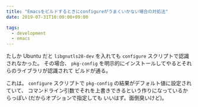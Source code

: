 ```yaml
---
title: "Emacsをビルドするときにconfigureがうまくいかない場合の対処法"
date: 2019-07-31T10:00:00+09:00

tags:
  - development
  - emacs
---
```


たしか Ubuntu だと `libgnutls28-dev` を入れても `configure` スクリプトで認識されなかった。
その場合、 `pkg-config` を明示的にインストールしてやるとそれらのライブラリが認識されて
ビルドが通る。

これは。 `configure` スクリプトで `pkg-config` の結果がデフォルト値に設定されていて、
コマンドライン引数でそれを上書きできるという作りになっているからっぽい (だからオプションで指定しても
いいはず。面倒臭いけど)。
